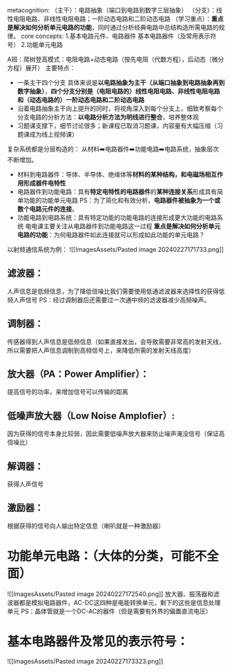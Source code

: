 metacognition:
（主干）：电路抽象（端口到电路到数字三层抽象）
（分支）：线性电阻电路、非线性电阻电路；一阶动态电路和二阶动态电路
（学习重点）：**重点是解决如何分析单元电路的功能**，同时通过分析经典电路中总结构造所需电路的规律。
core concepts:
1.基本电路元件、电路器件
	基本电路器件（及常用表示符号）
2.功能单元电路

A班：爬树登高模式：电阻电路+动态电路（按先电阻（代数方程），后动态（微分方程）展开）
主要特点：
- 一条主干四个分支
具体来说是**以电路抽象为主干（从端口抽象到电路抽象再到数字抽象）**，**四个分支分别是（电阻电路的）线性电阻电路、非线性电阻电路和（动态电路的）一阶动态电路和二阶动态电路**
- 沿着电路抽象主干向上提升的同时，将视角深入到每个分支上，细致考察每个分支电路的分析方法：**以电路分析方法为明线进行整合**，培养整体观
- 习题课支撑下，细节讨论很多；新课程已取消习题课，内容量有大幅压缩（习题课成为线上视频课）

复杂系统都是分层构造的：
从材料➡️电路器件➡️功能电路➡️电路系统，抽象层次不断增加。
- 材料到电路器件：导体、半导体、绝缘体等**材料的某种结构，和电磁场相互作用形成器件电特性** 
- 电路器件到功能电路：具有**特定电特性的电路器件**的**某种连接关系**形成具有简单功能的功能单元电路 PS：为了简化和有效分析，**电路器件被抽象为一个或数个电路元件的连接**。
- 功能电路到电路系统：具有特定功能的功能电路的连接形成更大功能的电路系统
电电课主要关注从电路器件到功能电路这一过程
**重点是解决如何分析单元电路的功能**：为何电路器件如此连接就可以形成如此功能的单元电路？

以射频通信系统为例：
![[ImagesAssets/Pasted image 20240227171733.png]]
## 滤波器：
人声信息是低频信息，为了降低信噪比我们需要使用低通滤波器来选择性的获得低频人声信号
PS：经过调制器后还需要过一次通中频的滤波器减少高频噪声。
## 调制器：
传感器得到人声信息是低频信息（如果直接发出，会导致需要非常高的发射天线，所以需要把人声信息调制到高频信号上，来降低所需的发射天线高度）
## 放大器（PA：Power Amplifier）：
提高信号的功率，来增加信号可以传输的距离
## 低噪声放大器（Low Noise Amplofier）:
因为获得的信号本身比较弱，因此需要低噪声放大器来防止噪声淹没信号（保证高信噪比）
## 解调器：
获得人声信号
## 激励器：
根据获得的信号向人输出特定信息（喇叭就是一种激励器）

# 功能单元电路：（大体的分类，可能不全面）
![[ImagesAssets/Pasted image 20240227172540.png]]
放大器、振荡器和滤波器都是模拟电路器件，AC-DC这四种是电能转换单元，剩下的这些是信息处理单元
PS：晶体管就是一个DC-AC的器件（但是需要有外界的偏置直流电压）

# 基本电路器件及常见的表示符号：
![[ImagesAssets/Pasted image 20240227173323.png]]
